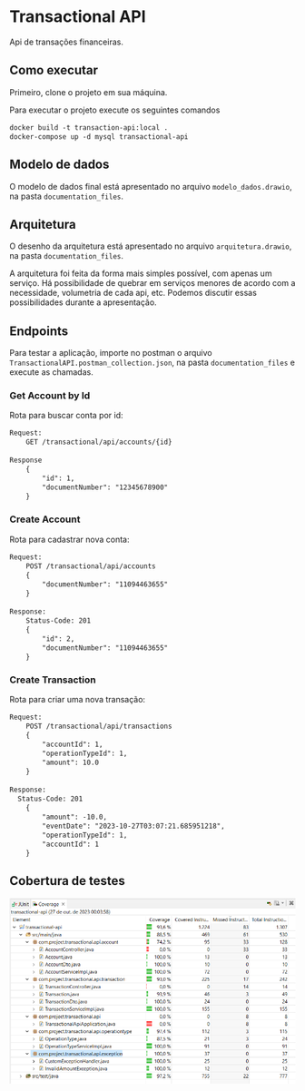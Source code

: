 # Transactional API
Api de transações financeiras.

## Como executar
Primeiro, clone o projeto em sua máquina.

Para executar o projeto execute os seguintes comandos
```
docker build -t transaction-api:local .
docker-compose up -d mysql transactional-api
```

## Modelo de dados
O modelo de dados final está apresentado no arquivo ```modelo_dados.drawio```, na pasta ```documentation_files```.

## Arquitetura
O desenho da arquitetura está apresentado no arquivo ```arquitetura.drawio```, na pasta ```documentation_files```.

A arquitetura foi feita da forma mais simples possível, com apenas um serviço. Há possibilidade de quebrar em serviços menores de acordo com a necessidade, volumetria de cada api, etc.
Podemos discutir essas possibilidades durante a apresentação.

## Endpoints

Para testar a aplicação, importe no postman o arquivo `TransactionalAPI.postman_collection.json`, na pasta ```documentation_files``` e execute as chamadas. 

### Get Account by Id
Rota para buscar conta por id:
```
Request:  
    GET /transactional/api/accounts/{id}

Response
    {
        "id": 1,
        "documentNumber": "12345678900"
    }
```

### Create Account
Rota para cadastrar nova conta:
```
Request:
    POST /transactional/api/accounts
    {
        "documentNumber": "11094463655"
    }

Response:
    Status-Code: 201
    {
        "id": 2,
        "documentNumber": "11094463655"
    }
```

### Create Transaction
Rota para criar uma nova transação:
```
Request:
    POST /transactional/api/transactions
    {
        "accountId": 1,
        "operationTypeId": 1,
        "amount": 10.0
    }

Response:
  Status-Code: 201
    {
        "amount": -10.0,
        "eventDate": "2023-10-27T03:07:21.685951218",
        "operationTypeId": 1,
        "accountId": 1
    }
```

## Cobertura de testes
![alt text](https://github.com/igorgonribs/transactional-api/blob/main/documentation_files/CoverageEvidence.png?raw=true)